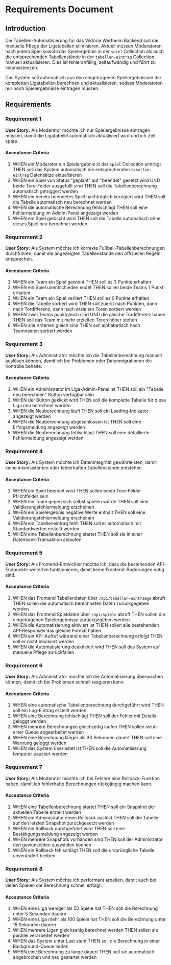 # Requirements Document

## Introduction

Die Tabellen-Automatisierung für das Viktoria Wertheim Backend soll die manuelle Pflege der Ligatabellen eliminieren. Aktuell müssen Moderatoren nach jedem Spiel sowohl das Spielergebnis in der `spiel` Collection als auch die entsprechenden Tabellenstände in der `tabellen-eintrag` Collection manuell aktualisieren. Dies ist fehleranfällig, zeitaufwändig und führt zu Inkonsistenzen.

Das System soll automatisch aus den eingetragenen Spielergebnissen die kompletten Ligatabellen berechnen und aktualisieren, sodass Moderatoren nur noch Spielergebnisse eintragen müssen.

## Requirements

### Requirement 1

**User Story:** Als Moderator möchte ich nur Spielergebnisse eintragen müssen, damit die Ligatabelle automatisch aktualisiert wird und ich Zeit spare.

#### Acceptance Criteria

1. WHEN ein Moderator ein Spielergebnis in der `spiel` Collection einträgt THEN soll das System automatisch die entsprechenden `tabellen-eintrag` Datensätze aktualisieren
2. WHEN ein Spiel von Status "geplant" auf "beendet" gesetzt wird UND beide Tore-Felder ausgefüllt sind THEN soll die Tabellenberechnung automatisch getriggert werden
3. WHEN ein bereits beendetes Spiel nachträglich korrigiert wird THEN soll die Tabelle automatisch neu berechnet werden
4. WHEN die automatische Berechnung fehlschlägt THEN soll eine Fehlermeldung im Admin-Panel angezeigt werden
5. WHEN ein Spiel gelöscht wird THEN soll die Tabelle automatisch ohne dieses Spiel neu berechnet werden

### Requirement 2

**User Story:** Als System möchte ich korrekte Fußball-Tabellenberechnungen durchführen, damit die angezeigten Tabellenstände den offiziellen Regeln entsprechen.

#### Acceptance Criteria

1. WHEN ein Team ein Spiel gewinnt THEN soll es 3 Punkte erhalten
2. WHEN ein Spiel unentschieden endet THEN sollen beide Teams 1 Punkt erhalten  
3. WHEN ein Team ein Spiel verliert THEN soll es 0 Punkte erhalten
4. WHEN die Tabelle sortiert wird THEN soll zuerst nach Punkten, dann nach Tordifferenz, dann nach erzielten Toren sortiert werden
5. WHEN zwei Teams punktgleich sind UND die gleiche Tordifferenz haben THEN soll das Team mit mehr erzielten Toren höher stehen
6. WHEN alle Kriterien gleich sind THEN soll alphabetisch nach Teamnamen sortiert werden

### Requirement 3

**User Story:** Als Administrator möchte ich die Tabellenberechnung manuell auslösen können, damit ich bei Problemen oder Datenmigrationen die Kontrolle behalte.

#### Acceptance Criteria

1. WHEN ein Administrator im Liga-Admin-Panel ist THEN soll ein "Tabelle neu berechnen" Button verfügbar sein
2. WHEN der Button geklickt wird THEN soll die komplette Tabelle für diese Liga neu berechnet werden
3. WHEN die Neuberechnung läuft THEN soll ein Loading-Indikator angezeigt werden
4. WHEN die Neuberechnung abgeschlossen ist THEN soll eine Erfolgsmeldung angezeigt werden
5. WHEN die Neuberechnung fehlschlägt THEN soll eine detaillierte Fehlermeldung angezeigt werden

### Requirement 4

**User Story:** Als System möchte ich Datenintegrität gewährleisten, damit keine inkonsistenten oder fehlerhaften Tabellenstände entstehen.

#### Acceptance Criteria

1. WHEN ein Spiel beendet wird THEN sollen beide Tore-Felder Pflichtfelder sein
2. WHEN ein Team gegen sich selbst spielen würde THEN soll eine Validierungsfehlermeldung erscheinen
3. WHEN ein Spielergebnis negative Werte enthält THEN soll eine Validierungsfehlermeldung erscheinen
4. WHEN ein Tabelleneintrag fehlt THEN soll er automatisch mit Standardwerten erstellt werden
5. WHEN eine Tabellenberechnung startet THEN soll sie in einer Datenbank-Transaktion ablaufen

### Requirement 5

**User Story:** Als Frontend-Entwickler möchte ich, dass die bestehenden API-Endpunkte weiterhin funktionieren, damit keine Frontend-Änderungen nötig sind.

#### Acceptance Criteria

1. WHEN das Frontend Tabellendaten über `/api/tabellen-eintraege` abruft THEN sollen die automatisch berechneten Daten zurückgegeben werden
2. WHEN das Frontend Spieldaten über `/api/spiele` abruft THEN sollen die eingetragenen Spielergebnisse zurückgegeben werden  
3. WHEN die Automatisierung aktiviert ist THEN sollen alle bestehenden API-Responses das gleiche Format haben
4. WHEN ein API-Aufruf während einer Tabellenberechnung erfolgt THEN soll er nicht blockiert werden
5. WHEN die Automatisierung deaktiviert wird THEN soll das System auf manuelle Pflege zurückfallen

### Requirement 6

**User Story:** Als Administrator möchte ich die Automatisierung überwachen können, damit ich bei Problemen schnell reagieren kann.

#### Acceptance Criteria

1. WHEN eine automatische Tabellenberechnung durchgeführt wird THEN soll ein Log-Eintrag erstellt werden
2. WHEN eine Berechnung fehlschlägt THEN soll der Fehler mit Details geloggt werden
3. WHEN mehrere Berechnungen gleichzeitig laufen THEN sollen sie in einer Queue abgearbeitet werden
4. WHEN eine Berechnung länger als 30 Sekunden dauert THEN soll eine Warnung geloggt werden
5. WHEN das System überlastet ist THEN soll die Automatisierung temporär pausiert werden

### Requirement 7

**User Story:** Als Moderator möchte ich bei Fehlern eine Rollback-Funktion haben, damit ich fehlerhafte Berechnungen rückgängig machen kann.

#### Acceptance Criteria

1. WHEN eine Tabellenberechnung startet THEN soll ein Snapshot der aktuellen Tabelle erstellt werden
2. WHEN ein Administrator einen Rollback auslöst THEN soll die Tabelle auf den letzten Snapshot zurückgesetzt werden
3. WHEN ein Rollback durchgeführt wird THEN soll eine Bestätigungsmeldung angezeigt werden
4. WHEN mehrere Snapshots vorhanden sind THEN soll der Administrator den gewünschten auswählen können
5. WHEN ein Rollback fehlschlägt THEN soll die ursprüngliche Tabelle unverändert bleiben

### Requirement 8

**User Story:** Als System möchte ich performant arbeiten, damit auch bei vielen Spielen die Berechnung schnell erfolgt.

#### Acceptance Criteria

1. WHEN eine Liga weniger als 50 Spiele hat THEN soll die Berechnung unter 5 Sekunden dauern
2. WHEN eine Liga mehr als 100 Spiele hat THEN soll die Berechnung unter 15 Sekunden dauern
3. WHEN mehrere Ligen gleichzeitig berechnet werden THEN sollen sie parallel verarbeitet werden
4. WHEN das System unter Last steht THEN soll die Berechnung in einer Background-Queue laufen
5. WHEN eine Berechnung zu lange dauert THEN soll sie automatisch abgebrochen und neu gestartet werden